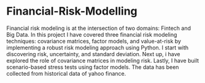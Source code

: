 # Financial-Risk-Modelling
Financial risk modeling is at the intersection of two domains: Fintech and Big Data. In this project I have covered three financial risk modeling techniques: covariance matrices, factor models, and value-at-risk by implementing a robust risk modeling approach using Python. I start with discovering risk, uncertainty, and standard deviation. Next up, i have explored the role of covariance matrices in modeling risk. Lastly, I have built scenario-based stress tests using factor models. 
The data has been collected from historical data of yahoo finance.
